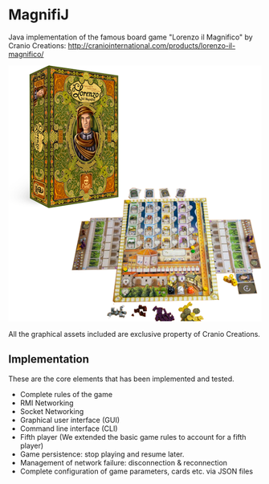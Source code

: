 # MagnifiJ
Java implementation of the famous board game "Lorenzo il Magnifico" by Cranio Creations: http://craniointernational.com/products/lorenzo-il-magnifico/

![Image of Lorenzo](https://github.com/flaviodipalo/MagnifiJ/blob/master/esploso-lorenzo.png)


All the graphical assets included are exclusive property of Cranio Creations. 

## Implementation

These are the core elements that has been implemented and tested.

- Complete rules of the game
- RMI Networking
- Socket Networking
- Graphical user interface (GUI)
- Command line interface (CLI)
- Fifth player (We extended the basic game rules to account for a fifth player)
- Game persistence: stop playing and resume later. 
- Management of network failure: disconnection & reconnection
- Complete configuration of game parameters, cards etc. via JSON files
